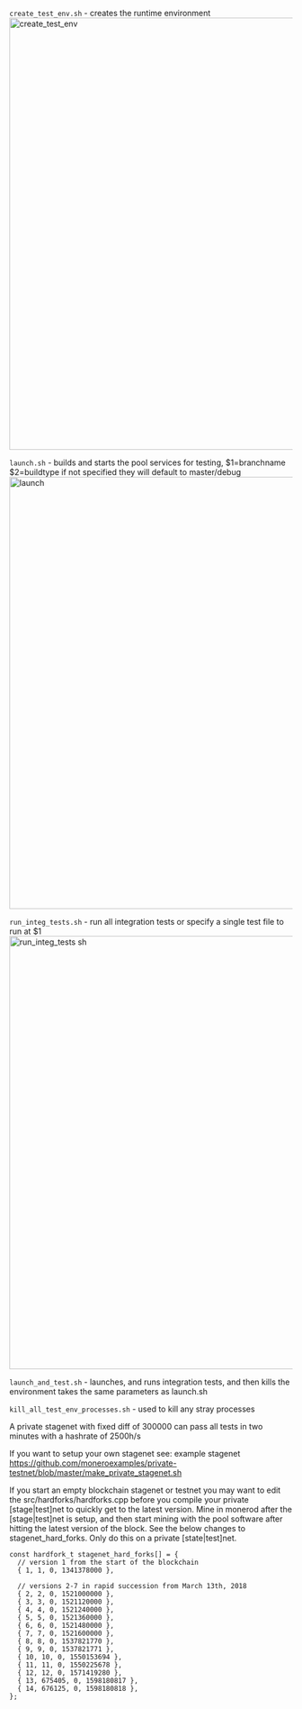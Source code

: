 `create_test_env.sh` - creates the runtime environment
<img width="767" alt="create_test_env" src="https://user-images.githubusercontent.com/20960742/126140648-091783b7-3834-4a85-b4d9-40523c74df7f.png">

`launch.sh` - builds and starts the pool services for testing, $1=branchname $2=buildtype  if not specified they will default to master/debug
<img width="767" alt="launch" src="https://user-images.githubusercontent.com/20960742/126141250-643b9863-678b-4b90-807e-49724af22dd7.png">

`run_integ_tests.sh` - run all integration tests or specify a single test file to run at $1
<img width="769" alt="run_integ_tests sh" src="https://user-images.githubusercontent.com/20960742/126141271-a23340da-8a05-41e4-bc67-5be896343222.png">

`launch_and_test.sh` - launches, and runs integration tests, and then kills the environment takes the same parameters as launch.sh

`kill_all_test_env_processes.sh` - used to kill any stray processes 

A private stagenet with fixed diff of 300000 can pass all tests in two minutes with a hashrate of 2500h/s

If you want to setup your own stagenet see:
example stagenet https://github.com/moneroexamples/private-testnet/blob/master/make_private_stagenet.sh

If you start an empty blockchain stagenet or testnet you may want to edit the src/hardforks/hardforks.cpp before you compile your private [stage|test]net to quickly get to the latest version.   Mine in monerod after the [stage|test]net is setup, and then start mining with the pool software after hitting the latest version of the block.   See the below changes to stagenet_hard_forks. Only do this on a private [state|test]net.

```
const hardfork_t stagenet_hard_forks[] = {
  // version 1 from the start of the blockchain
  { 1, 1, 0, 1341378000 },

  // versions 2-7 in rapid succession from March 13th, 2018
  { 2, 2, 0, 1521000000 },
  { 3, 3, 0, 1521120000 },
  { 4, 4, 0, 1521240000 },
  { 5, 5, 0, 1521360000 },
  { 6, 6, 0, 1521480000 },
  { 7, 7, 0, 1521600000 },
  { 8, 8, 0, 1537821770 },
  { 9, 9, 0, 1537821771 },
  { 10, 10, 0, 1550153694 },
  { 11, 11, 0, 1550225678 },
  { 12, 12, 0, 1571419280 },
  { 13, 675405, 0, 1598180817 },
  { 14, 676125, 0, 1598180818 },
};
```